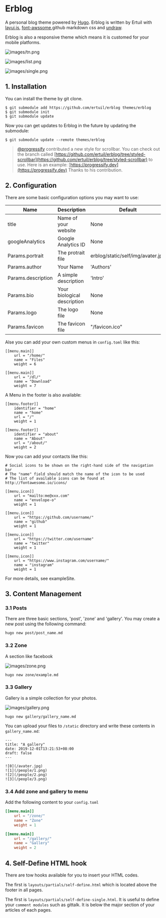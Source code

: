 # Erblog

A personal blog theme powered by [Hugo](https://gohugo.io).
Erblog is written by Ertuil with [layui.js](https://www.layui.com), [font-awssome](https://fontawesome.com),github markdown css  and [undraw](https://undraw.co).

Erblog is also a responsive theme which means it is customed for your mobile platforms.

![images/tn.png](https://raw.githubusercontent.com/ertuil/erblog/master/images/tn.png)

![images/list.png](https://raw.githubusercontent.com/ertuil/erblog/master/images/list.png)

![images/single.png](https://raw.githubusercontent.com/ertuil/erblog/master/images/single.png)

## 1. Installation

You can install the theme by git clone.

```
$ git submodule add https://github.com/ertuil/erblog themes/erblog
$ git submodule init
$ git submodule update
```

Now you can get updates to Erblog in the future by updating the submodule:

```
$ git submodule update --remote themes/erblog
```

> [@progressify](https://github.com/progressify) contributed a new style for scrollbar. You can check out the branch called [https://github.com/ertuil/erblog/tree/styled-scrollbar](https://github.com/ertuil/erblog/tree/styled-scrollbar) to use. Here is an example:
> [https://progressify.dev](https://progressify.dev)
> Thanks to his contribution.

## 2. Configuration

There are some basic configuration options you may want to use:

| Name | Description | Default |
| ---- | ---- | ---- |
| title | Name of your website | None |
| googleAnalytics | Google Analytics ID| None |
| Params.portrait | The protrait file | erblog/static/self/img/avater.jpg |
| Params.author | Your Name | 'Authors' |
| Params.description | A simple description | 'Intro' |
| Params.bio | Your biological description | None |
| Params.logo | The logo file | None |
| Params.favicon | The favicon file | "/favicon.ico" |

Alse you can add your own custom menus in `config.toml` like this:

```
[[menu.main]]
    url = "/home/"
    name = "Files"
    weight = 6

[[menu.main]]
    url = "/dl/"
    name = "Download"
    weight = 7
```

A Menu in the footer is also available:

```
[[menu.footer]]
    identifier = "home"
    name = "home"
    url = "/"
    weight = 1

[[menu.footer]]
    identifier = "about"
    name = "About"
    url = "/about/"
    weight = 2
```

Now you can add your contacts like this:

```
# Social icons to be shown on the right-hand side of the navigation bar
# The "name" field should match the name of the icon to be used
# The list of available icons can be found at http://fontawesome.io/icons/

[[menu.icon]]
    url = "mailto:me@xxx.com"
    name = "envelope-o"
    weight = 1

[[menu.icon]]
    url = "https://github.com/username/"
    name = "github"
    weight = 1

[[menu.icon]]
    url = "https://twitter.com/username"
    name = "twitter"
    weight = 1

[[menu.icon]]
    url = "https://www.instagram.com/username/"
    name = "instagram"
    weight = 1
```

For more details, see exampleSite.

## 3. Content Management

### 3.1 Posts

There are three basic sections, 'post', 'zone' and 'gallery'. You may create a new post using the following command:

```
hugo new post/post_name.md
```

### 3.2 Zone

A section like facebook

![images/zone.png](https://raw.githubusercontent.com/ertuil/erblog/master/images/zone.png)

```
hugo new zone/example.md
```

### 3.3 Gallery

Gallery is a simple collection for your photos.

![images/gallery.png](https://raw.githubusercontent.com/ertuil/erblog/master/images/gallery.png)

```
hugo new gallery/gallery_name.md
```

You can upload your files to `/static` directory and write these contents in `gallery_name.md`:

```
---
title: "A gallery"
date: 2019-12-01T13:21:53+08:00
draft: false
---

![0](/avater.jpg)
![1](/people/1.png)
![2](/people/2.png)
![3](/people/3.png)
```

### 3.4 Add zone and gallery to menu

Add the following content to your `config.toml`

```toml
[[menu.main]]
    url = "/zone/"
    name = "Zone"
    weight = 1

[[menu.main]]
    url = "/gallery/"
    name = "Gallery"
    weight = 2
```

## 4. Self-Define HTML hook
There are tow hooks available for you to insert your HTML codes.

The first is `layouts/partials/self-define.html` which is located above the footer in all pages.

The first is `layouts/partials/self-define-single.html`. It is useful to define your `comment modules` such as gittalk. It is below the major section of your articles of each pages.